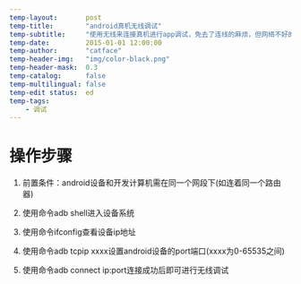 ```yaml
---
temp-layout:       post
temp-title:        "android真机无线调试"
temp-subtitle:     "使用无线来连接真机进行app调试，免去了连线的麻烦，但网络不好的话会有点慢"
temp-date:         2015-01-01 12:00:00
temp-author:       "catface"
temp-header-img:   "img/color-black.png"
temp-header-mask:  0.3
temp-catalog:      false
temp-multilingual: false
temp-edit status:  ed
temp-tags:
    - 调试
---
```


# 操作步骤

1. 前置条件：android设备和开发计算机需在同一个网段下(如连着同一个路由器)

2. 使用命令adb shell进入设备系统

3. 使用命令ifconfig查看设备ip地址

4. 使用命令adb tcpip xxxx设置android设备的port端口(xxxx为0-65535之间)

5. 使用命令adb connect ip:port连接成功后即可进行无线调试